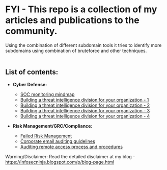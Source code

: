 # FYI - This repo is a collection of my articles and publications to the community.
Using the combination of different subdomain tools it tries to identify more subdomains using combination of bruteforce and other techniques. <br/><br/>

## List of contents:

+ **Cyber Defense:**<br/>

  + [SOC monitoring mindmap](https://github.com/iamthefrogy/FYI/blob/main/Material/SOC%20Monitoring%20Mindmap.pdf)
  + [Building a threat intelligence division for your organization - 1](https://github.com/iamthefrogy/FYI/blob/main/Material/Threat%20Intel%201.pdf)
  + [Building a threat intelligence division for your organization - 2](https://github.com/iamthefrogy/FYI/blob/main/Material/Threat%20Intel%202.pdf)
  + [Building a threat intelligence division for your organization - 3](https://github.com/iamthefrogy/FYI/blob/main/Material/Threat%20Intel%203.pdf)
  + [Building a threat intelligence division for your organization - 4](https://github.com/iamthefrogy/FYI/blob/main/Material/Threat%20Intel%204.pdf)
  
+ **Risk Management/GRC/Compliance:**<br/>

  + [Failed Risk Management](https://github.com/iamthefrogy/FYI/blob/main/Material/Failed%20Risk%20Management.jpg)
  + [Corporate email auditing guidelines](https://github.com/iamthefrogy/FYI/blob/main/Material/Corporate%20Email%20Auditing%20Guidelines.pdf)
  + [Auditing remote access process and procedures](https://github.com/iamthefrogy/FYI/blob/main/Material/Auditing%20remote%20access%20process%20and%20procedures.pdf)
  
Warning/Disclaimer: Read the detailed disclaimer at my blog - https://infosecninja.blogspot.com/p/blog-page.html
